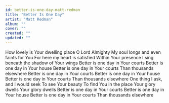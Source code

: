 ```yaml
---
id: better-is-one-day-matt-redman
title: "Better Is One Day"
artist: "Matt Redman"
album: ""
cover: ""
created: ""
updated: ""
---
```


How lovely is Your dwelling place
O Lord Almighty
My soul longs and even faints for You
For here my heart is satisfied
Within Your presence
I sing beneath the shadow of Your wings
Better is one day in Your courts
Better is one day in Your house
Better is one day in Your courts
Than thousands elsewhere
Better is one day in Your courts
Better is one day in Your house
Better is one day in Your courts
Than thousands elsewhere
One thing I ask, and I would seek
To see Your beauty
To find You in the place Your glory dwells
Your glory dwells
Better is one day in Your courts
Better is one day in Your house
Better is one day in Your courts
Than thousands elsewhere